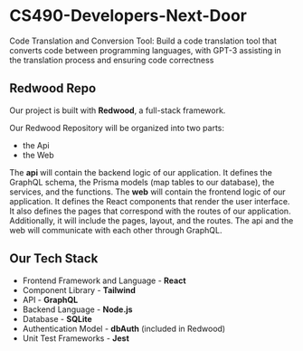 # CS490-Developers-Next-Door
Code Translation and Conversion Tool: Build a code translation tool that converts code between programming languages, with GPT-3 assisting in the translation process and ensuring code correctness

## Redwood Repo
Our project is built with **Redwood**, a full-stack framework.

Our Redwood Repository will be organized into two parts:
- the Api
- the Web

The **api** will contain the backend logic of our application. It defines the GraphQL schema, the Prisma models (map tables to our database), the services, and the functions.
The **web** will contain the frontend logic of our application. It defines the React components that render the user interface. It also defines the pages that correspond with the routes of our application. Additionally, it will include the pages, layout, and the routes.
The api and the web will communicate with each other through GraphQL.

 
## Our Tech Stack 
- Frontend Framework and Language - **React**
- Component Library - **Tailwind**
- API - **GraphQL**
- Backend Language - **Node.js**
-  Database - **SQLite**
-  Authentication Model - **dbAuth** (included in Redwood)
- Unit Test Frameworks - **Jest**
